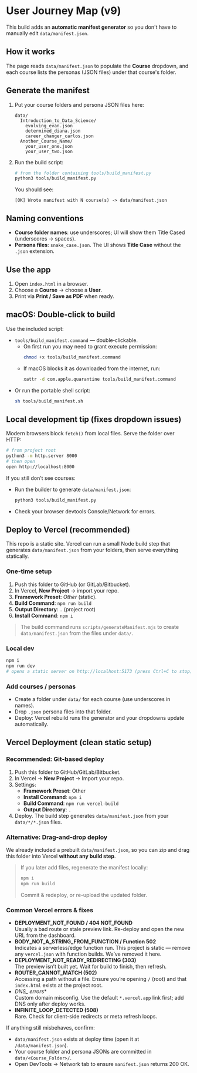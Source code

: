 # User Journey Map (v9)

This build adds an **automatic manifest generator** so you don't have to manually edit `data/manifest.json`.

## How it works
The page reads `data/manifest.json` to populate the **Course** dropdown, and each course lists the personas (JSON files) under that course's folder.

## Generate the manifest
1. Put your course folders and persona JSON files here:
   ```
   data/
     Introduction_to_Data_Science/
       evolving_evan.json
       determined_diana.json
       career_changer_carlos.json
     Another_Course_Name/
       your_user_one.json
       your_user_two.json
   ```
2. Run the build script:
   ```bash
   # from the folder containing tools/build_manifest.py
   python3 tools/build_manifest.py
   ```
   You should see:
   ```
   [OK] Wrote manifest with N course(s) -> data/manifest.json
   ```

## Naming conventions
- **Course folder names**: use underscores; UI will show them Title Cased (underscores → spaces).
- **Persona files**: `snake_case.json`. The UI shows **Title Case** without the `.json` extension.

## Use the app
1. Open `index.html` in a browser.
2. Choose a **Course** → choose a **User**.
3. Print via **Print / Save as PDF** when ready.
## macOS: Double‑click to build
Use the included script:

- `tools/build_manifest.command` — double‑clickable.
  - On first run you may need to grant execute permission:
    ```bash
    chmod +x tools/build_manifest.command
    ```
  - If macOS blocks it as downloaded from the internet, run:
    ```bash
    xattr -d com.apple.quarantine tools/build_manifest.command
    ```
- Or run the portable shell script:
  ```bash
  sh tools/build_manifest.sh
  ```

## Local development tip (fixes dropdown issues)
Modern browsers block `fetch()` from local files. Serve the folder over HTTP:

```bash
# from project root
python3 -m http.server 8000
# then open
open http://localhost:8000
```

If you still don’t see courses:
- Run the builder to generate `data/manifest.json`:
  ```bash
  python3 tools/build_manifest.py
  ```
- Check your browser devtools Console/Network for errors.


## Deploy to Vercel (recommended)
This repo is a static site. Vercel can run a small Node build step that generates `data/manifest.json` from your folders, then serve everything statically.

### One‑time setup
1. Push this folder to GitHub (or GitLab/Bitbucket).
2. In Vercel, **New Project** → import your repo.
3. **Framework Preset**: *Other* (static).
4. **Build Command**: `npm run build`
5. **Output Directory**: `.` (project root)
6. **Install Command**: `npm i`

> The build command runs `scripts/generateManifest.mjs` to create `data/manifest.json` from the files under `data/`.

### Local dev
```bash
npm i
npm run dev
# opens a static server on http://localhost:5173 (press Ctrl+C to stop)
```

### Add courses / personas
- Create a folder under `data/` for each course (use underscores in names).
- Drop `.json` persona files into that folder.
- Deploy: Vercel rebuild runs the generator and your dropdowns update automatically.


## Vercel Deployment (clean static setup)

### Recommended: Git-based deploy
1. Push this folder to GitHub/GitLab/Bitbucket.
2. In Vercel → **New Project** → Import your repo.
3. Settings:
   - **Framework Preset**: Other
   - **Install Command**: `npm i`
   - **Build Command**: `npm run vercel-build`
   - **Output Directory**: `.`
4. Deploy. The build step generates `data/manifest.json` from your `data/*/*.json` files.

### Alternative: Drag‑and‑drop deploy
We already included a prebuilt `data/manifest.json`, so you can zip and drag this folder into Vercel **without any build step**.

> If you later add files, regenerate the manifest locally:
> ```bash
> npm i
> npm run build
> ```
> Commit & redeploy, or re-upload the updated folder.

### Common Vercel errors & fixes
- **DEPLOYMENT_NOT_FOUND / 404 NOT_FOUND**  
  Usually a bad route or stale preview link. Re-deploy and open the new URL from the dashboard.
- **BODY_NOT_A_STRING_FROM_FUNCTION / Function 502**  
  Indicates a serverless/edge function run. This project is static — remove any `vercel.json` with function builds. We’ve removed it here.
- **DEPLOYMENT_NOT_READY_REDIRECTING (303)**  
  The preview isn’t built yet. Wait for build to finish, then refresh.
- **ROUTER_CANNOT_MATCH (502)**  
  Accessing a path without a file. Ensure you’re opening `/` (root) and that `index.html` exists at the project root.
- **DNS_* errors**  
  Custom domain misconfig. Use the default `*.vercel.app` link first; add DNS only after deploy works.
- **INFINITE_LOOP_DETECTED (508)**  
  Rare. Check for client-side redirects or meta refresh loops.

If anything still misbehaves, confirm:
- `data/manifest.json` exists at deploy time (open it at `/data/manifest.json`).
- Your course folder and persona JSONs are committed in `data/<Course_Folder>/`.
- Open DevTools → Network tab to ensure `manifest.json` returns 200 OK.
